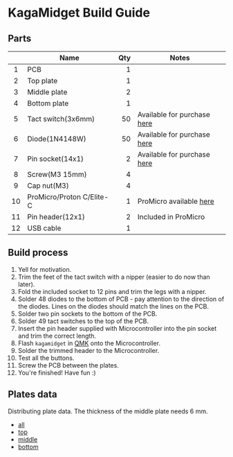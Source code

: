 # KagaMidget Build Guide

## Parts

|| Name | Qty | Notes |
|:---:|---|---:|---|
|1|PCB|1||
|2|Top plate|1||
|3|Middle plate|2||
|4|Bottom plate|1||
|5|Tact switch(3x6mm)|50|Available for purchase [here](http://akizukidenshi.com/catalog/g/gP-08073/)|
|6|Diode(1N4148W)|50|Available for purchase [here](http://akizukidenshi.com/catalog/g/gI-07084/)|
|7|Pin socket(14x1)|2|Available for purchase [here](http://akizukidenshi.com/catalog/g/gC-00661/)|
|8|Screw(M3 15mm)|4||
|9|Cap nut(M3)|4||
|10|ProMicro/Proton C/Elite-C|1|ProMicro available [here](https://yushakobo.jp/shop/promicro-spring-pinheader/)|
|11|Pin header(12x1)|2|Included in ProMicro|
|12|USB cable|1|   |

## Build process

1. Yell for motivation.
2. Trim the feet of the tact switch with a nipper (easier to do now than later).
3. Fold the included socket to 12 pins and trim the legs with a nipper.
4. Solder 48 diodes to the bottom of PCB - pay attention to the direction of the diodes. Lines on the diodes should match the lines on the PCB.
5. Solder two pin sockets to the bottom of the PCB.
6. Solder 49 tact switches to the top of the PCB.
7. Insert the pin header supplied with Microcontroller into the pin socket and trim the correct length.
8. Flash `kagamidget` in [QMK](https://qmk.fm) onto the Microcontroller.
9. Solder the trimmed header to the Microcontroller.
10. Test all the buttons.
11. Screw the PCB between the plates.
12. You're finished! Have fun :)

## Plates data

Distributing plate data.
The thickness of the middle plate needs 6 mm.

- [all](../plates/all.svg)
- [top](../plates/top.svg)
- [middle](../plates/middle.svg)
- [bottom](../plates/bottom.svg)

